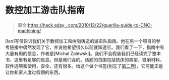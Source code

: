 # 数控加工游击队指南

> 原文:[https://hack aday . com/2010/12/22/guerilla-guide-to-CNC-machining/](https://hackaday.com/2010/12/22/guerilla-guide-to-cnc-machining/)

[Ian]写信告诉我们关于数控加工和树脂铸造的游击队指南。他在另一个项目的参考链接中偶然发现了它，并说他希望很久以前就知道它。我们看了一下，指南中有大量有用的信息，作者是[Michal Zalewski]。我们不会假装我们已经读完了整本书，这里有足够的信息。但是我们会的。话题的范围包括铣床的类型，铣削材料，软件选项和使用，安全，还有很多。给这个做个书签(别忘了[第二卷](http://lcamtuf.coredump.cx/guerrilla_cnc2.shtml))，它可能正是让你和家人度过假期的东西。